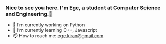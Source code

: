 ### Nice to see you here. I'm Ege, a student at Computer Science and Engineering.👋

- 🔭 I’m currently working on Python
- 🌱 I’m currently learning C++, Javascript
- 📫 How to reach me: ege.kiran@gmail.com

